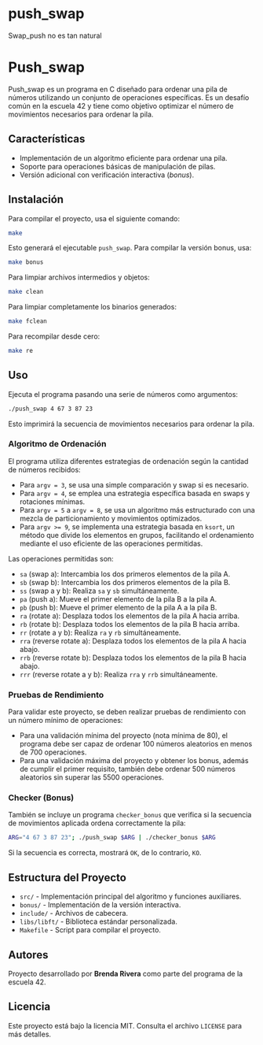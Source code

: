 # push_swap
Swap_push no es tan natural

# Push_swap

Push_swap es un programa en C diseñado para ordenar una pila de números utilizando un conjunto de operaciones específicas. Es un desafío común en la escuela 42 y tiene como objetivo optimizar el número de movimientos necesarios para ordenar la pila.

## Características

- Implementación de un algoritmo eficiente para ordenar una pila.
- Soporte para operaciones básicas de manipulación de pilas.
- Versión adicional con verificación interactiva (*bonus*).

## Instalación

Para compilar el proyecto, usa el siguiente comando:

```sh
make
```

Esto generará el ejecutable `push_swap`. Para compilar la versión bonus, usa:

```sh
make bonus
```

Para limpiar archivos intermedios y objetos:

```sh
make clean
```

Para limpiar completamente los binarios generados:

```sh
make fclean
```

Para recompilar desde cero:

```sh
make re
```

## Uso

Ejecuta el programa pasando una serie de números como argumentos:

```sh
./push_swap 4 67 3 87 23
```

Esto imprimirá la secuencia de movimientos necesarios para ordenar la pila.

### Algoritmo de Ordenación

El programa utiliza diferentes estrategias de ordenación según la cantidad de números recibidos:

- Para `argv = 3`, se usa una simple comparación y swap si es necesario.
- Para `argv = 4`, se emplea una estrategia específica basada en swaps y rotaciones mínimas.
- Para `argv = 5` a `argv = 8`, se usa un algoritmo más estructurado con una mezcla de particionamiento y movimientos optimizados.
- Para `argv >= 9`, se implementa una estrategia basada en `ksort`, un método que divide los elementos en grupos, facilitando el ordenamiento mediante el uso eficiente de las operaciones permitidas.

Las operaciones permitidas son:

- `sa` (swap a): Intercambia los dos primeros elementos de la pila A.
- `sb` (swap b): Intercambia los dos primeros elementos de la pila B.
- `ss` (swap a y b): Realiza `sa` y `sb` simultáneamente.
- `pa` (push a): Mueve el primer elemento de la pila B a la pila A.
- `pb` (push b): Mueve el primer elemento de la pila A a la pila B.
- `ra` (rotate a): Desplaza todos los elementos de la pila A hacia arriba.
- `rb` (rotate b): Desplaza todos los elementos de la pila B hacia arriba.
- `rr` (rotate a y b): Realiza `ra` y `rb` simultáneamente.
- `rra` (reverse rotate a): Desplaza todos los elementos de la pila A hacia abajo.
- `rrb` (reverse rotate b): Desplaza todos los elementos de la pila B hacia abajo.
- `rrr` (reverse rotate a y b): Realiza `rra` y `rrb` simultáneamente.

### Pruebas de Rendimiento

Para validar este proyecto, se deben realizar pruebas de rendimiento con un número mínimo de operaciones:

- Para una validación mínima del proyecto (nota mínima de 80), el programa debe ser capaz de ordenar 100 números aleatorios en menos de 700 operaciones.
- Para una validación máxima del proyecto y obtener los bonus, además de cumplir el primer requisito, también debe ordenar 500 números aleatorios sin superar las 5500 operaciones.

### Checker (Bonus)

También se incluye un programa `checker_bonus` que verifica si la secuencia de movimientos aplicada ordena correctamente la pila:

```sh
ARG="4 67 3 87 23"; ./push_swap $ARG | ./checker_bonus $ARG
```

Si la secuencia es correcta, mostrará `OK`, de lo contrario, `KO`.

## Estructura del Proyecto

- `src/` - Implementación principal del algoritmo y funciones auxiliares.
- `bonus/` - Implementación de la versión interactiva.
- `include/` - Archivos de cabecera.
- `libs/libft/` - Biblioteca estándar personalizada.
- `Makefile` - Script para compilar el proyecto.

## Autores

Proyecto desarrollado por **Brenda Rivera** como parte del programa de la escuela 42.

## Licencia

Este proyecto está bajo la licencia MIT. Consulta el archivo `LICENSE` para más detalles.

